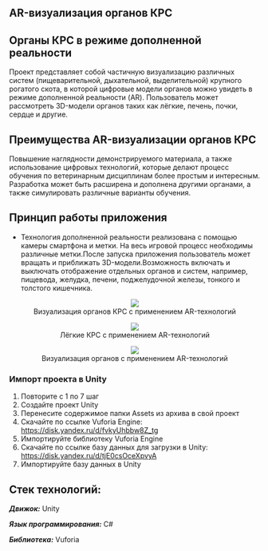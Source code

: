 
## AR-визуализация органов КРС

## Органы КРС в режиме дополненной реальности
Проект представляет собой частичную визуализацию различных систем (пищеварительной, дыхательной, выделительной) крупного рогатого скота, в которой цифровые модели органов можно увидеть в режиме дополненной реальности (AR). Пользователь может рассмотреть 3D-модели органов таких как лёгкие, печень, почки, сердце и другие.
## Преимущества AR-визуализации органов КРС
Повышение наглядности демонстрируемого материала, а также использование цифровых технологий, которые делают процесс обучения по ветеринарным дисциплинам более простым и интересным. Разработка может быть расширена и дополнена другими органами, а также симулировать различные варианты обучения.

## Принцип работы приложения
-	Технология дополненной реальности реализована с помощью камеры смартфона и метки. На весь игровой процесс необходимы различные метки.После запуска приложения  пользователь может вращать и приближать 3D-модели.Возможность включать и выключать отображение отдельных органов и систем, например,   пищевода, желудка, печени, поджелудочной железы, тонкого и толстого кишечника.  

<p align="center">
  <img src="https://github.com/Digital-Department-Vavilov-University/AR_cow/assets/135830345/33671ee7-d1ca-4000-977c-4d8293b8a243"><br>
Визуализация органов КРС с применением AR-технологий
</p>


<p align="center">
<img src="https://github.com/Digital-Department-Vavilov-University/AR_cow/assets/135830345/5852da94-a8b6-4c45-a058-52f8373119bb"><br>
Лёгкие КРС с применением AR-технологий
</p>



<p align="center">
<img src="https://github.com/Digital-Department-Vavilov-University/AR_cow/assets/135830345/0de6ed16-3489-4593-a201-a063493fe4d4"><br>
Визуализация органов с применением AR-технологий
</p>

###  Импорт проекта в Unity
1. Повторите с 1 по 7 шаг
2. Создайте проект Unity
3. Перенесите содержимое папки Assets из архива в свой проект
4. Скачайте по ссылке Vuforia Engine: https://disk.yandex.ru/d/fvkyUhbbw8Z_tg
5. Импортируйте библиотеку Vuforia Engine
6. Скачайте по ссылке базу данных для загрузки в Unity: https://disk.yandex.ru/d/tjE0csOceXpvyA
7. Импортируйте базу данных в Unity


## Стек технологий:
***Движок:*** Unity

***Язык программирования:*** C#

***Библиотека:*** Vuforia 

